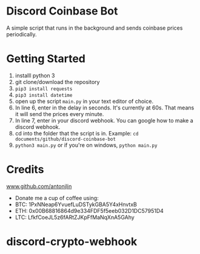 # Discord Coinbase Bot

A simple script that runs in the background and sends coinbase prices periodically.

# Getting Started
1. installl python 3
2. git clone/download the repository
3. ```pip3 install requests```
4. ```pip3 install datetime```
5. open up the script ```main.py``` in your text editor of choice.
6. In line 6, enter in the delay in seconds. It's currently at 60s. That means it will send the prices every minute.
7. In line 7, enter in your discord webhook. You can google how to make a discord webhook.
8. cd into the folder that the script is in. Example: ```cd documents/github/discord-coinbase-bot```
9. ```python3 main.py``` or if you're on windows, ```python main.py```

# Credits
www.github.com/antonjlin
* Donate me a cup of coffee using:
*   BTC: 1PxNNeap6YvuefLuDSTykGBA5Y4xHnvtxB
*   ETH: 0x00B68816864d9e334FDF5f5eeb032D1DC57951D4
*   LTC: LfkfCoeJL5z6fARtZJKpFfMaNqXnA5GAhy
# discord-crypto-webhook
